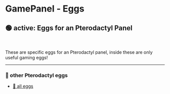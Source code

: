 # GamePanel - Eggs

## 🟢 active:  Eggs for an Pterodactyl Panel

<br>

These are specific eggs for an Pterodactyl panel, inside these are only useful gaming eggs!

---

### 🎫 other Pterodactyl eggs
- <a href="https://github.com/portalninja2/eggs-1">🥚 all eggs</a>

